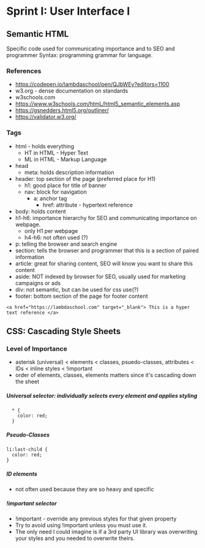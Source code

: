 # Sprint I: User Interface I
## Semantic HTML
Specific code used for communicating importance and to SEO and programmer
Syntax: programming grammar for language.

### References
  - https://codepen.io/lambdaschool/pen/QJbWEy?editors=1100
  - w3.org - dense documentation on standards
  - w3schools.com
  - https://www.w3schools.com/htmL/html5_semantic_elements.asp
  - https://gsnedders.html5.org/outliner/
  - https://validator.w3.org/

### Tags
  - html - holds everything
    - HT in HTML - Hyper Text
    - ML in HTML - Markup Language
  - head
    - meta: holds description information
  - header: top section of the page (preferred place for H1)
    - h1: good place for title of banner
    - nav: block for navigation
      - a: anchor tag
        - href: attribute - hypertext reference
  - body: holds content
  - h1-h6: importance hierarchy for SEO and communicating importance on webpage.
    - only H1 per webpage
    - h4-h6: not often used (?)
  - p: telling the browser and search engine
  - section: tells the browser and programmer that this is a section of paired information
  - article: great for sharing content, SEO will know you want to share this content
  - aside: NOT indexed by browser for SEO, usually used for marketing campaigns or ads
  - div: not semantic, but can be used for css use(?)
  - footer: bottom section of the page for footer content


```
<a href="https://lambdaschool.com" target="_blank"> This is a hyper text reference </a>
```

## CSS: Cascading Style Sheets
### Level of Importance
- asterisk (universal) < elements < classes, psuedo-classes, attributes < IDs < inline styles < !important
- order of elements, classes, elements matters since it's cascading down the sheet

##### Universal selector: individually selects every element and applies styling
```
  * {
    color: red;
  }
```

##### Pseudo-Classes
```
li:last-child {
  color: red;
}
```
##### ID elements
- not often used because they are so heavy and specific

##### !important selector
- !important - override any previous styles for that given property
- Try to avoid using !important unless you must use it.
- The only need I could imagine is if a 3rd party UI library was overwriting your styles and you needed to overwrite theirs.
